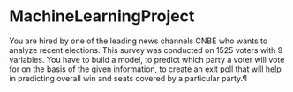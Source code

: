 # MachineLearningProject

You are hired by one of the leading news channels CNBE who wants to analyze recent elections. This survey was conducted on 1525 voters with 9 variables. You have to build a model, to predict which party a voter will vote for on the basis of the given information, to create an exit poll that will help in predicting overall win and seats covered by a particular party.¶

